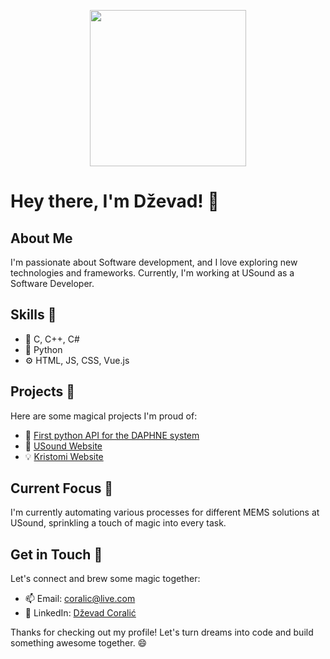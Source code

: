 <p align="center">
  <img src="https://media.giphy.com/media/xUPGGDNsLvqsBOhuU0/giphy.gif" width="250" height="250"/>
</p>

# Hey there, I'm Dževad! 👋

## About Me
I'm passionate about Software development, and I love exploring new technologies and frameworks. Currently, I'm working at USound as a Software Developer.

## Skills 🦄
- 🔧 C, C++, C#
- 🔨 Python
- ⚙️ HTML, JS, CSS, Vue.js

## Projects 🚀
Here are some magical projects I'm proud of:
- 🌟 [First python API for the DAPHNE system](https://daphne-eu.eu/)
- 🚀 [USound Website](https://usound.com/)
- 💡 [Kristomi Website](https://www.kristomi.at/)

## Current Focus 🌈
I'm currently automating various processes for different MEMS solutions at USound, sprinkling a touch of magic into every task.

## Get in Touch 🌟
Let's connect and brew some magic together:
- 📫 Email: [coralic@live.com](mailto:coralic@live.com)
- 💼 LinkedIn: [Dževad Coralić](https://www.linkedin.com/in/dzevad-c-5a632b1a7/)
  
Thanks for checking out my profile! Let's turn dreams into code and build something awesome together. 😄
